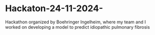 # Hackaton-24-11-2024-
Hackathon organized by Boehringer Ingelheim, where my team and I worked on developing a model to predict idiopathic pulmonary fibrosis
